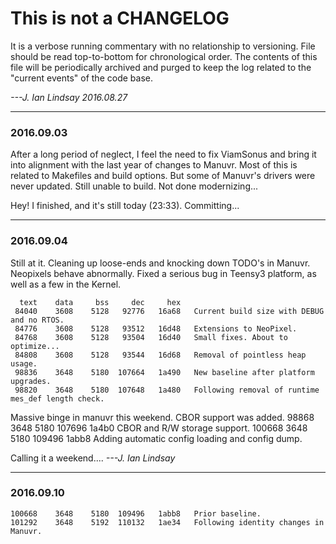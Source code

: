 # This is not a CHANGELOG
It is a verbose running commentary with no relationship to versioning.
File should be read top-to-bottom for chronological order.
The contents of this file will be periodically archived and purged to keep the log related to the "current events" of the code base.

_---J. Ian Lindsay 2016.08.27_

------

### 2016.09.03

After a long period of neglect, I feel the need to fix ViamSonus and bring it into
alignment with the last year of changes to Manuvr. Most of this is related to Makefiles
and build options. But some of Manuvr's drivers were never updated.
Still unable to build. Not done modernizing...

Hey! I finished, and it's still today (23:33).
Committing...

------

### 2016.09.04
Still at it. Cleaning up loose-ends and knocking down TODO's in Manuvr.
Neopixels behave abnormally. Fixed a serious bug in Teensy3 platform, as well
  as a few in the Kernel.

      text    data     bss     dec     hex
     84040    3608    5128   92776   16a68   Current build size with DEBUG and no RTOS.
     84776    3608    5128   93512   16d48   Extensions to NeoPixel.
     84768    3608    5128   93504   16d40   Small fixes. About to optimize...
     84808    3608    5128   93544   16d68   Removal of pointless heap usage.
     98836    3648    5180  107664   1a490   New baseline after platform upgrades.
     98820    3648    5180  107648   1a480   Following removal of runtime mes_def length check.

Massive binge in manuvr this weekend. CBOR support was added.
     98868    3648    5180  107696   1a4b0   CBOR and R/W storage support.
    100668    3648    5180  109496   1abb8   Adding automatic config loading and config dump.

Calling it a weekend....
_---J. Ian Lindsay_


------

### 2016.09.10
    100668    3648    5180  109496   1abb8   Prior baseline.
    101292    3648    5192  110132   1ae34   Following identity changes in Manuvr.
